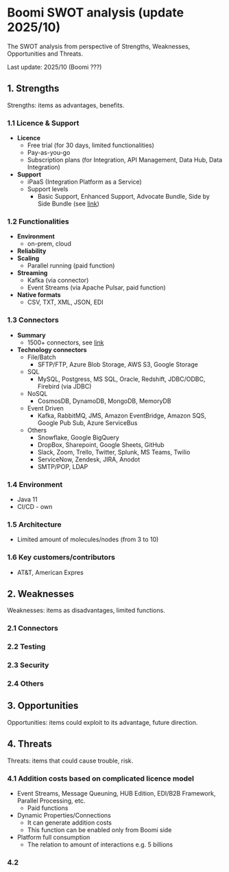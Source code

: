 # Boomi SWOT analysis (update 2025/10)

The SWOT analysis from perspective of Strengths, Weaknesses, Opportunities
and Threats.

Last update: 2025/10 (Boomi ???)

## 1. Strengths
  Strengths: items as advantages, benefits.

  ### 1.1 Licence & Support
  - **Licence**
    - Free trial (for 30 days, limited functionalities)
    - Pay-as-you-go
    - Subscription plans (for Integration, API Management, Data Hub, Data Integration)
  - **Support**
    - iPaaS (Integration Platform as a Service)
    - Support levels
      - Basic Support, Enhanced Support, Advocate Bundle, Side by Side Bundle (see [link](https://boomi.com/services/support/))

  ### 1.2 Functionalities
  - **Environment**
    - on-prem, cloud
  - **Reliability**
  - **Scaling**
    - Parallel running (paid function)
  - **Streaming**
    - Kafka (via connector)
    - Event Streams (via Apache Pulsar, paid function)
  - **Native formats**
    - CSV, TXT, XML, JSON, EDI

  ### 1.3 Connectors
  - **Summary**
    - 1500+ connectors, see [link](https://boomi.com/connectors/)
  - **Technology connectors**
    - File/Batch
      - SFTP/FTP, Azure Blob Storage, AWS S3, Google Storage
    - SQL
      - MySQL, Postgress, MS SQL, Oracle, Redshift, JDBC/ODBC, Firebird (via JDBC)
    - NoSQL
      - CosmosDB, DynamoDB, MongoDB, MemoryDB
    - Event Driven
      - Kafka, RabbitMQ, JMS, Amazon EventBridge, Amazon SQS, Google Pub Sub, Azure ServiceBus
    - Others
      - Snowflake, Google BigQuery
      - DropBox, Sharepoint, Google Sheets, GitHub
      - Slack, Zoom, Trello, Twitter, Splunk, MS Teams, Twilio
      - ServiceNow, Zendesk, JIRA, Anodot
      - SMTP/POP, LDAP

  ### 1.4 Environment
  - Java 11
  - CI/CD - own

  ### 1.5 Architecture
  - Limited amount of molecules/nodes (from 3 to 10)

  ### 1.6 Key customers/contributors
  - AT&T, American Expres

## 2. Weaknesses
  Weaknesses: items as disadvantages, limited functions.

  ### 2.1 Connectors

  ### 2.2 Testing

  ### 2.3 Security

  ### 2.4 Others

## 3. Opportunities
  Opportunities: items could exploit to its advantage, future direction.

## 4. Threats
  Threats: items that could cause trouble, risk.
  
  ### 4.1 Addition costs based on complicated licence model
  - Event Streams, Message Queuning, HUB Edition, EDI/B2B Framework, Parallel Processing, etc.
    - Paid functions
  - Dynamic Properties/Connections
    - It can generate addition costs
    - This function can be enabled only from Boomi side
  - Platform full consumption
    - The relation to amount of interactions e.g. 5 billions
  
  ### 4.2
